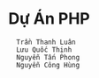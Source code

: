 # Dự Án PHP 
      Trần Thanh Luân
      Lưu Quốc Thịnh
      Nguyễn Tấn Phong
      Nguyễn Công Hùng

